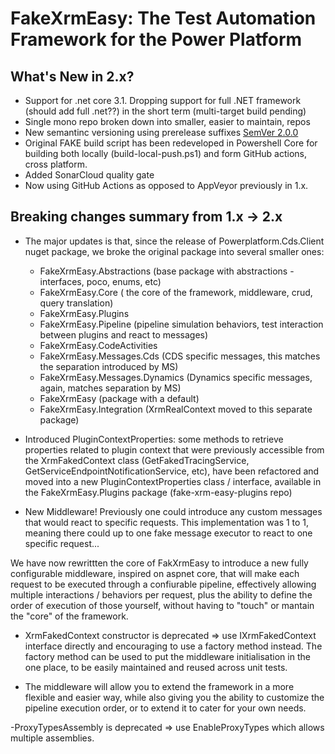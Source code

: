 # FakeXrmEasy: The Test Automation Framework for the Power Platform

## What's New in 2.x?

  - Support for .net core 3.1. Dropping support for full .NET framework (should add full .net??) in the short term (multi-target build pending)
  - Single mono repo broken down into smaller, easier to maintain, repos
  - New semantinc versioning using prerelease suffixes [SemVer 2.0.0](https://docs.microsoft.com/en-us/nuget/concepts/package-versioning#semantic-versioning-200) 
  - Original FAKE build script has been redeveloped in Powershell Core for building both locally (build-local-push.ps1) and form GitHub actions, cross platform. 
  - Added SonarCloud quality gate
  - Now using GitHub Actions as opposed to AppVeyor previously in 1.x.

  ## Breaking changes summary from 1.x -> 2.x

  - The major updates is that, since the release of Powerplatform.Cds.Client nuget package, we broke the original package into several smaller ones:

      - FakeXrmEasy.Abstractions  (base package with abstractions - interfaces, poco, enums, etc)
      - FakeXrmEasy.Core  ( the core of the framework, middleware, crud, query translation)
      - FakeXrmEasy.Plugins
      - FakeXrmEasy.Pipeline  (pipeline simulation behaviors, test interaction between plugins and react to messages)
      - FakeXrmEasy.CodeActivities
      - FakeXrmEasy.Messages.Cds   (CDS specific messages, this matches the separation introduced by MS)
      - FakeXrmEasy.Messages.Dynamics (Dynamics specific messages, again, matches separation by MS)
      - FakeXrmEasy (package with a default)
      - FakeXrmEasy.Integration  (XrmRealContext moved to this separate package)

  - Introduced PluginContextProperties: some methods to retrieve properties related to plugin context that were previously accessible from the XrmFakedContext class (GetFakedTracingService, GetServiceEndpointNotificationService, etc), have been refactored and moved into a new PluginContextProperties class / interface, available in the FakeXrmEasy.Plugins package (fake-xrm-easy-plugins repo)
  
  - New Middleware! Previously one could introduce any custom messages that would react to specific requests. This implementation was 1 to 1, meaning there could up to one fake message executor to react to one specific request... 
  
  We have now rewrittten the core of FakXrmEasy to introduce a new fully configurable middleware, inspired on aspnet core, that will make each request to be executed through a confiurable pipeline, effectively allowing multiple interactions / behaviors per request, plus the ability to define the order of execution of those yourself, without having to "touch" or mantain the "core" of the framework.

  - XrmFakedContext constructor is deprecated => use IXrmFakedContext interface directly and encouraging to use a factory method instead. The factory method can be used to put the middleware initialisation in the one place, to be easily maintained and reused across unit tests.

   - The middleware will allow you to extend the framework in a more flexible and easier way, while also
   giving you the ability to customize the pipeline execution order, or to extend it to cater for your own needs.

   -ProxyTypesAssembly is deprecated => use EnableProxyTypes which allows multiple assemblies.



